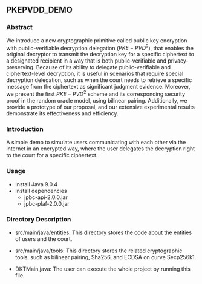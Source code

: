 ## PKEPVDD_DEMO

### Abstract

We introduce a new cryptographic primitive called public key encryption with public-verifiable decryption delegation ($PKE-PVD^2$), that enables the original decryptor to transmit the decryption key for a specific ciphertext to a designated recipient in a way that is both public-verifiable and privacy-preserving. Because of its ability to delegate public-verifiable and ciphertext-level decryption, it is useful in scenarios that require special decryption delegation, such as when the court needs to retrieve a specific message from the ciphertext as significant judgment evidence. Moreover, we present the first $PKE-PVD^2$ scheme and its corresponding security proof in the random oracle model, using bilinear pairing. Additionally, we provide a prototype of our proposal, and our extensive experimental results demonstrate its effectiveness and efficiency.

### Introduction

A simple demo to simulate users communicating with each other via the internet in an encrypted way, where the user delegates the decryption right to the court for a specific ciphertext.

### Usage

- Install Java 9.0.4
- Install dependencies 
  - jpbc-api-2.0.0.jar
  - jpbc-plaf-2.0.0.jar

### Directory Description

- src/main/java/entities: This directory stores the code about the entities of users and the court.

- src/main/java/tools: This directory stores the related cryptographic tools, such as bilinear pairing, Sha256, and ECDSA on curve Secp256k1.

- DKTMain.java: The user can execute the whole project by running this file.
